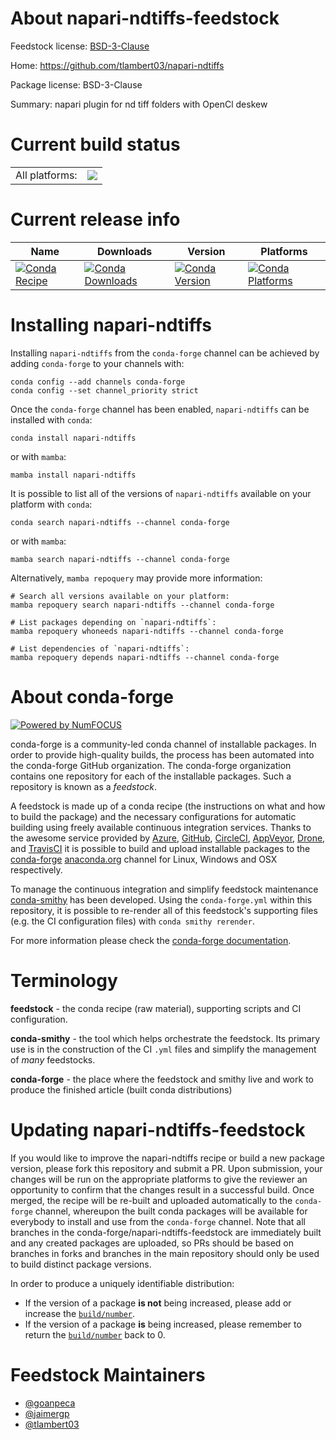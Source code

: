 About napari-ndtiffs-feedstock
==============================

Feedstock license: [BSD-3-Clause](https://github.com/conda-forge/napari-ndtiffs-feedstock/blob/main/LICENSE.txt)

Home: https://github.com/tlambert03/napari-ndtiffs

Package license: BSD-3-Clause

Summary: napari plugin for nd tiff folders with OpenCl deskew

Current build status
====================


<table><tr><td>All platforms:</td>
    <td>
      <a href="https://dev.azure.com/conda-forge/feedstock-builds/_build/latest?definitionId=15152&branchName=main">
        <img src="https://dev.azure.com/conda-forge/feedstock-builds/_apis/build/status/napari-ndtiffs-feedstock?branchName=main">
      </a>
    </td>
  </tr>
</table>

Current release info
====================

| Name | Downloads | Version | Platforms |
| --- | --- | --- | --- |
| [![Conda Recipe](https://img.shields.io/badge/recipe-napari--ndtiffs-green.svg)](https://anaconda.org/conda-forge/napari-ndtiffs) | [![Conda Downloads](https://img.shields.io/conda/dn/conda-forge/napari-ndtiffs.svg)](https://anaconda.org/conda-forge/napari-ndtiffs) | [![Conda Version](https://img.shields.io/conda/vn/conda-forge/napari-ndtiffs.svg)](https://anaconda.org/conda-forge/napari-ndtiffs) | [![Conda Platforms](https://img.shields.io/conda/pn/conda-forge/napari-ndtiffs.svg)](https://anaconda.org/conda-forge/napari-ndtiffs) |

Installing napari-ndtiffs
=========================

Installing `napari-ndtiffs` from the `conda-forge` channel can be achieved by adding `conda-forge` to your channels with:

```
conda config --add channels conda-forge
conda config --set channel_priority strict
```

Once the `conda-forge` channel has been enabled, `napari-ndtiffs` can be installed with `conda`:

```
conda install napari-ndtiffs
```

or with `mamba`:

```
mamba install napari-ndtiffs
```

It is possible to list all of the versions of `napari-ndtiffs` available on your platform with `conda`:

```
conda search napari-ndtiffs --channel conda-forge
```

or with `mamba`:

```
mamba search napari-ndtiffs --channel conda-forge
```

Alternatively, `mamba repoquery` may provide more information:

```
# Search all versions available on your platform:
mamba repoquery search napari-ndtiffs --channel conda-forge

# List packages depending on `napari-ndtiffs`:
mamba repoquery whoneeds napari-ndtiffs --channel conda-forge

# List dependencies of `napari-ndtiffs`:
mamba repoquery depends napari-ndtiffs --channel conda-forge
```


About conda-forge
=================

[![Powered by
NumFOCUS](https://img.shields.io/badge/powered%20by-NumFOCUS-orange.svg?style=flat&colorA=E1523D&colorB=007D8A)](https://numfocus.org)

conda-forge is a community-led conda channel of installable packages.
In order to provide high-quality builds, the process has been automated into the
conda-forge GitHub organization. The conda-forge organization contains one repository
for each of the installable packages. Such a repository is known as a *feedstock*.

A feedstock is made up of a conda recipe (the instructions on what and how to build
the package) and the necessary configurations for automatic building using freely
available continuous integration services. Thanks to the awesome service provided by
[Azure](https://azure.microsoft.com/en-us/services/devops/), [GitHub](https://github.com/),
[CircleCI](https://circleci.com/), [AppVeyor](https://www.appveyor.com/),
[Drone](https://cloud.drone.io/welcome), and [TravisCI](https://travis-ci.com/)
it is possible to build and upload installable packages to the
[conda-forge](https://anaconda.org/conda-forge) [anaconda.org](https://anaconda.org/)
channel for Linux, Windows and OSX respectively.

To manage the continuous integration and simplify feedstock maintenance
[conda-smithy](https://github.com/conda-forge/conda-smithy) has been developed.
Using the ``conda-forge.yml`` within this repository, it is possible to re-render all of
this feedstock's supporting files (e.g. the CI configuration files) with ``conda smithy rerender``.

For more information please check the [conda-forge documentation](https://conda-forge.org/docs/).

Terminology
===========

**feedstock** - the conda recipe (raw material), supporting scripts and CI configuration.

**conda-smithy** - the tool which helps orchestrate the feedstock.
                   Its primary use is in the construction of the CI ``.yml`` files
                   and simplify the management of *many* feedstocks.

**conda-forge** - the place where the feedstock and smithy live and work to
                  produce the finished article (built conda distributions)


Updating napari-ndtiffs-feedstock
=================================

If you would like to improve the napari-ndtiffs recipe or build a new
package version, please fork this repository and submit a PR. Upon submission,
your changes will be run on the appropriate platforms to give the reviewer an
opportunity to confirm that the changes result in a successful build. Once
merged, the recipe will be re-built and uploaded automatically to the
`conda-forge` channel, whereupon the built conda packages will be available for
everybody to install and use from the `conda-forge` channel.
Note that all branches in the conda-forge/napari-ndtiffs-feedstock are
immediately built and any created packages are uploaded, so PRs should be based
on branches in forks and branches in the main repository should only be used to
build distinct package versions.

In order to produce a uniquely identifiable distribution:
 * If the version of a package **is not** being increased, please add or increase
   the [``build/number``](https://docs.conda.io/projects/conda-build/en/latest/resources/define-metadata.html#build-number-and-string).
 * If the version of a package **is** being increased, please remember to return
   the [``build/number``](https://docs.conda.io/projects/conda-build/en/latest/resources/define-metadata.html#build-number-and-string)
   back to 0.

Feedstock Maintainers
=====================

* [@goanpeca](https://github.com/goanpeca/)
* [@jaimergp](https://github.com/jaimergp/)
* [@tlambert03](https://github.com/tlambert03/)

